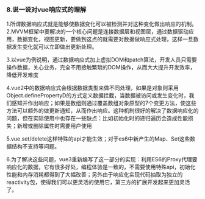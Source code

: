 ### 8.说一说对vue响应式的理解

1.所谓数据响应式就是能够使数据变化可以被检测并对这种变化做出响应的机制。
 2.MVVM框架中要解决的一个核心问题是连接数据层和视图层，通过数据驱动应用，数据变化，视图更新，要做到这点的就需要对数据做响应式处理，这样一旦数据发生变化就可以立即做出更新处理。

3.﻿﻿﻿以vue为例说明，通过数据响应式加上虚拟DOM和patch算法，开发人员只需要操作数据，关心业务，完全不用接触繁琐的DOM操作，从而大大提升开发效率，降低开发难度

4.﻿﻿﻿vue2中的数据响应式会根据数据类型来做不同处理，如果是对象则采用Object.definePropertyD的方式定义数据拦截，当数据被访问或发生变化时，我们感知并作出响应；如果是数组则通过覆盖数组对象原型的7个变更方法，使这些方法可以额外的做更新通知，从而作出响应。这种机制很好的解决了数据响应化的问题，但在实际使用中也存在一些缺点：比如初始化时的递归遍历会造成性能损失；新增或删除属性时需要用户使用

5.vue.set/delete这样特殊的api才能生效；对于es6中新产生的Map、Set这些数据结构不支持等问题。

6.﻿﻿﻿为了解决这些问题，vue3重新编写了这一部分的实现：利用ES6的Proxy代理要响应化的数据，它有很多好处，编程体验是一致的，不需要使用特殊api，初始化性能和内存消耗都得到了大幅改善；另外由于响应化实现代码抽取为独立的reactivity包，使得我们可以更灵活的使用它，第三方的扩展开发起来更加灵活了。